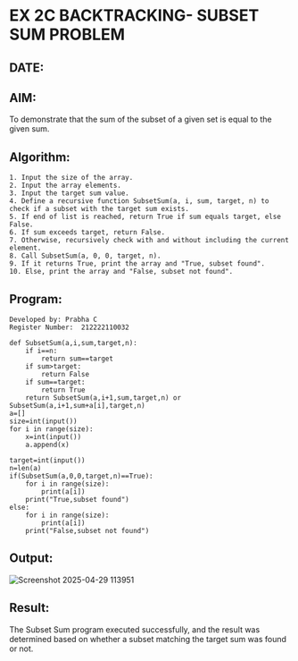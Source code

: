 # EX 2C BACKTRACKING- SUBSET SUM PROBLEM
## DATE:
## AIM:
To demonstrate that the sum of the subset of a given set is equal to the given sum.

## Algorithm:
```
1. Input the size of the array.
2. Input the array elements.
3. Input the target sum value.
4. Define a recursive function SubsetSum(a, i, sum, target, n) to check if a subset with the target sum exists.
5. If end of list is reached, return True if sum equals target, else False.
6. If sum exceeds target, return False.
7. Otherwise, recursively check with and without including the current element.
8. Call SubsetSum(a, 0, 0, target, n).
9. If it returns True, print the array and "True, subset found".
10. Else, print the array and "False, subset not found".
```

## Program:
```
Developed by: Prabha C
Register Number:  212222110032

def SubsetSum(a,i,sum,target,n):
    if i==n:
        return sum==target
    if sum>target:
        return False
    if sum==target:
        return True
    return SubsetSum(a,i+1,sum,target,n) or SubsetSum(a,i+1,sum+a[i],target,n)
a=[]
size=int(input())
for i in range(size):
    x=int(input())
    a.append(x)

target=int(input())
n=len(a)
if(SubsetSum(a,0,0,target,n)==True):
    for i in range(size):
        print(a[i])
    print("True,subset found")
else:
    for i in range(size):
        print(a[i])
    print("False,subset not found")
```

## Output:
![Screenshot 2025-04-29 113951](https://github.com/user-attachments/assets/a66cd300-41d7-48e8-9015-f337970d4815)

## Result:
The Subset Sum program executed successfully, and the result was determined based on whether a subset matching the target sum was found or not.
